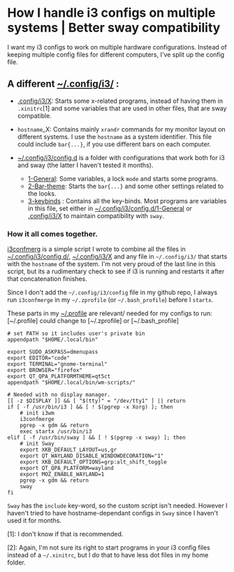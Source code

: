 # How I handle i3 configs on multiple systems | Better sway compatibility

I want my i3 configs to work on multiple hardware configurations. Instead of keeping multiple config files for different computers, I've split up the config file. 

## A different [~/.config/i3/](https://github.com/ispanos/dotfiles/tree/master/.config/i3) :
- [.config/i3/X](https://github.com/ispanos/dotfiles/blob/master/.config/i3/X): Starts some x-related programs, instead of having them in `.xinitrc`[1] and some variables that are used in other files, that are sway compatible.
- `hostname`_X: Contains mainly `xrandr` commands for my monitor layout on different systems. I use the `hostname` as a system identifier. This file could include `bar{...}`, if you use different bars on each computer.

- [~/.config/i3/config.d](https://github.com/ispanos/dotfiles/tree/master/.config/sway/config.d) is a folder with configurations that work both for i3 and sway (the latter I haven't tested it months). 
    - [1-General](https://github.com/ispanos/dotfiles/blob/master/.config/sway/config.d/1-General): Some variables, a lock `mode` and starts some programs.
    - [2-Bar-theme](https://github.com/ispanos/dotfiles/blob/master/.config/sway/config.d/2-Bar-theme): Starts the `bar{...}` and some other settings related to the looks.
    - [3-keybinds](https://github.com/ispanos/dotfiles/blob/master/.config/sway/config.d/3-keybinds) : Contains all the key-binds. Most programs are variables in this file, set either in [~/.config/i3/config.d/1-General](https://github.com/ispanos/dotfiles/blob/master/.config/sway/config.d/1-General) or [.config/i3/X](https://github.com/ispanos/dotfiles/blob/master/.config/i3/X) to maintain compatibility with `sway`.

### How it all comes together.
[i3confmerg](https://github.com/ispanos/dotfiles/blob/master/.local/bin/wm-scripts/i3confmerge) is a simple script I wrote to combine all the files in [~/.config/i3/config.d/](https://github.com/ispanos/dotfiles/tree/master/.config/sway/config.d), [~/.config/i3/X](https://github.com/ispanos/dotfiles/blob/master/.config/i3/X) and any file in `~/.config/i3/` that starts with the `hostname` of the system. I'm not very proud of the last line in this script, but its a rudimentary check to see if i3 is running and restarts it after that concatenation finishes. 

Since I don't add the `~/.config/i3/config` file in my github repo, I always run `i3confmerge` in my `~/.zprofile` (or `~/.bash_profile`) before I `startx`.

These parts in my [~/.profile](https://github.com/ispanos/dotfiles/blob/master/.profile) are relevant/ needed for my configs to run:
[~/.profile] could change to [~/.zprofile] or [~/.bash_profile]


    # set PATH so it includes user's private bin
    appendpath "$HOME/.local/bin"

    export SUDO_ASKPASS=dmenupass
    export EDITOR="code"
    export TERMINAL="gnome-terminal"
    export BROWSER="firefox"
    export QT_QPA_PLATFORMTHEME=qt5ct
    appendpath "$HOME/.local/bin/wm-scripts/"
    
    # Needed with no display manager.
    [[ -z $DISPLAY ]] && [ "$(tty)" = "/dev/tty1" ] || return
    if [ -f /usr/bin/i3 ] && [ ! $(pgrep -x Xorg) ]; then
        # init i3wm
        i3confmerge
        pgrep -x gdm && return
        exec startx /usr/bin/i3
    elif [ -f /usr/bin/sway ] && [ ! $(pgrep -x sway) ]; then
        # init Sway
        export XKB_DEFAULT_LAYOUT=us,gr
        export QT_WAYLAND_DISABLE_WINDOWDECORATION="1"
        export XKB_DEFAULT_OPTIONS=grp:alt_shift_toggle
        export QT_QPA_PLATFORM=wayland
        export MOZ_ENABLE_WAYLAND=1
        pgrep -x gdm && return
        sway
    fi


`Sway` has the `include` key-word, so the custom script isn't needed. However I haven't tried to have hostname-dependant configs in `Sway` since I haven't used it for months.

[1]: I don't know if that is recommended.

[2]: Again, I'm not sure its right to start programs in your i3 config files instead of a `~/.xinitrc`, but I do that to have less dot files in my home folder.
